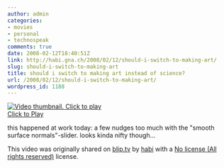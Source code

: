 ```yaml
---
author: admin
categories:
- movies
- personal
- technospeak
comments: true
date: 2008-02-12T18:40:51Z
link: http://habi.gna.ch/2008/02/12/should-i-switch-to-making-art/
slug: should-i-switch-to-making-art
title: should i switch to making art instead of science?
url: /2008/02/12/should-i-switch-to-making-art/
wordpress_id: 1188
---
```


[![Video thumbnail. Click to play](http://blip.tv/file/get/Habi-shouldISwitchToMakingArt733.avi.jpg)](http://blip.tv/file/get/Habi-shouldISwitchToMakingArt733.avi)					  
					[Click to Play](http://blip.tv/file/get/Habi-shouldISwitchToMakingArt733.avi)					

										

this happened at work today: a few nudges too much with the "smooth surface normals"-slider. looks kinda nifty though...

  


This video was originally shared on [blip.tv](http://blip.tv) by [habi](http://blip.tv/users/view/habi) with a [No license (All rights reserved)]() license.
